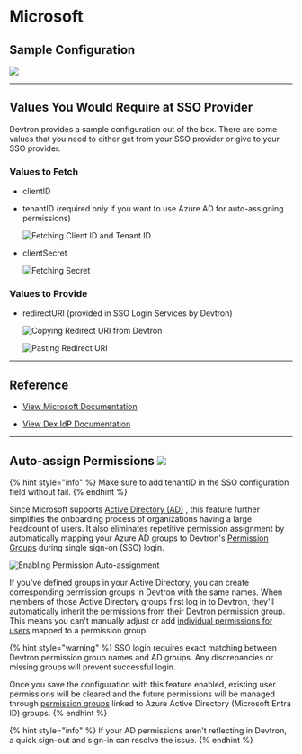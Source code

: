 # Microsoft

## Sample Configuration

![](https://devtron-public-asset.s3.us-east-2.amazonaws.com/images/global-configurations/sso-login-service/microsoft.jpg)

---

## Values You Would Require at SSO Provider

Devtron provides a sample configuration out of the box. There are some values that you need to either get from your SSO provider or give to your SSO provider.

### Values to Fetch

* clientID

* tenantID (required only if you want to use Azure AD for auto-assigning permissions)

    ![Fetching Client ID and Tenant ID](https://devtron-public-asset.s3.us-east-2.amazonaws.com/images/global-configurations/sso-login-service/secret/ms-id-secret1.jpg)

* clientSecret

    ![Fetching Secret](https://devtron-public-asset.s3.us-east-2.amazonaws.com/images/global-configurations/sso-login-service/secret/ms-id-secret2.jpg)

### Values to Provide

* redirectURI (provided in SSO Login Services by Devtron)

    ![Copying Redirect URI from Devtron](https://devtron-public-asset.s3.us-east-2.amazonaws.com/images/global-configurations/sso-login-service/redirect/microsoft-redurl.jpg)

    ![Pasting Redirect URI](https://devtron-public-asset.s3.us-east-2.amazonaws.com/images/global-configurations/sso-login-service/redirect/ms-redirect.jpg)

---

## Reference

* [View Microsoft Documentation](https://learn.microsoft.com/en-us/entra/identity-platform/quickstart-register-app)

* [View Dex IdP Documentation](https://dexidp.io/docs/connectors/microsoft/)

---

## Auto-assign Permissions [![](https://devtron-public-asset.s3.us-east-2.amazonaws.com/images/elements/EnterpriseTag.svg)](https://devtron.ai/pricing)

{% hint style="info" %}
Make sure to add tenantID in the SSO configuration field without fail.
{% endhint %}

Since Microsoft supports <a href="https://learn.microsoft.com/en-us/windows-server/identity/ad-ds/get-started/virtual-dc/active-directory-domain-services-overview" target="_blank">Active Directory (AD)</a>
, this feature further simplifies the onboarding process of organizations having a large headcount of users. It also eliminates repetitive permission assignment by automatically mapping your Azure AD groups to Devtron's [Permission Groups](../permission-groups.md) during single sign-on (SSO) login.

![Enabling Permission Auto-assignment](https://devtron-public-asset.s3.us-east-2.amazonaws.com/images/global-configurations/sso-login-service/secret/auto-grant.jpg)

If you've defined groups in your Active Directory, you can create corresponding permission groups in Devtron with the same names. When members of those Active Directory groups first log in to Devtron, they'll automatically inherit the permissions from their Devtron permission group. This means you can't manually adjust or add [individual permissions for users](../user-access.md) mapped to a permission group.

{% hint style="warning" %}
SSO login requires exact matching between Devtron permission group names and AD groups. Any discrepancies or missing groups will prevent successful login.

Once you save the configuration with this feature enabled, existing user permissions will be cleared and the future permissions will be managed through [permission groups](../permission-groups.md) linked to Azure Active Directory (Microsoft Entra ID) groups.
{% endhint %}

{% hint style="info" %}
If your AD permissions aren't reflecting in Devtron, a quick sign-out and sign-in can resolve the issue.
{% endhint %}






